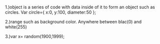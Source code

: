1.)object is a series of code with data inside of it to form an object such as circles. 
Var circle={
  x:0,
  y:100,
  diameter:50
  };
  
2.)range such as background color. Anywhere between blac(0) and white(255)

3.)var x= random(1900,1999);
